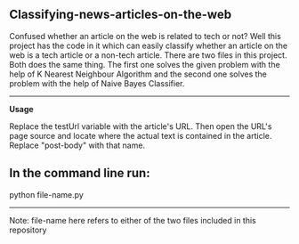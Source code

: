 ## Classifying-news-articles-on-the-web
Confused whether an article on the web is related to tech or not? Well this project has the code in it which can easily classify whether an article on the web is a tech article or a non-tech article.
There are two files in this project. Both does the same thing. The first one solves the given problem with the help of K Nearest Neighbour Algorithm and the second one solves the problem with the help
of Naive Bayes Classifier.

---

**Usage**

Replace the testUrl variable with the article's URL.
Then open the URL's page source and locate where the actual text is contained in the article. Replace "post-body" with that name.

In the command line  run:
--
python file-name.py

---
Note: file-name here refers to either of the two files included in this repository
